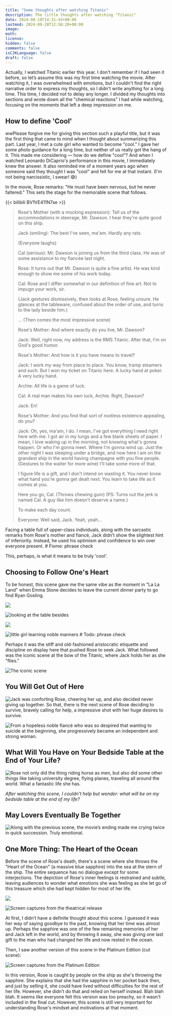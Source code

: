 ```yaml
---
title: "Some thoughts after watching Titanic"
description: The little thoughts after watching "Titanic"
date: 2024-08-10T14:31:43+08:00
lastmod: 2024-09-28T12:58:20+08:00
image: 
math: 
license: 
hidden: false
comments: false
isCJKLanguage: false
draft: false
---
```


Actually, I watched Titanic earlier this year. I don’t remember if I had seen it before, so let’s assume this was my first time watching the movie. After watching it, I was overwhelmed with emotions, but I couldn't find the right narrative order to express my thoughts, so I didn't write anything for a long time. This time, I decided not to delay any longer. I divided my thoughts into sections and wrote down all the "chemical reactions" I had while watching, focusing on the moments that left a deep impression on me.

## How to define 'Cool'

wwPlease forgive me for giving this section such a playful title, but it was the first thing that came to mind when I thought about summarizing this part. Last year, I met a cute girl who wanted to become "cool." I gave her some photo guidance for a long time, but neither of us really got the hang of it. This made me considering — how do we define "cool"? And when I watched Leonardo DiCaprio's performance in this movie, I immediately knew the answer. It also reminded me of a moment years ago when someone said they thought I was "cool" and fell for me at that instant. (I'm not being narcissistic, I swear! 😅)

In the movie, Rose remarks: "He must have been nervous, but he never faltered." This sets the stage for the memorable scene that follows.

{{< bilibili BV1VE411N7se >}}

> Rose's Mother (with a mocking expression): Tell us of the accommodations in steerage, Mr. Dawson. I hear they're quite good on this ship.
>
> Jack (smiling): The best I've seen, ma'am. Hardly any rats.
>
> (Everyone laughs)
>
> Cal (serious): Mr. Dawson is joining us from the third class. He was of some assistance to my fiancée last night.
>
> Rose: It turns out that Mr. Dawson is quite a fine artist. He was kind enough to show me some of his work today.
>
> Cal: Rose and I differ somewhat in our definition of fine art. Not to impugn your work, sir.
>
> (Jack gestures dismissively, then looks at Rose, feeling unsure. He glances at the tableware, confused about the order of use, and turns to the lady beside him.)
>
> ... (Then comes the most impressive scene)
>
> Rose's Mother: And where exactly do you live, Mr. Dawson?
> 
> Jack: Well, right now, my address is the RMS Titanic. After that, I'm on God's good humor.
> 
> Rose's Mother: And how is it you have means to travel?
> 
> Jack: I work my way from place to place. You know, tramp steamers and such. But I won my ticket on Titanic here. A lucky hand at poker. A very lucky hand.
> 
> Archie: All life is a game of luck.
> 
> Cal: A real man makes his own luck, Archie. Right, Dawson?
> 
> Jack: En!
> 
> Rose's Mother: And you find that sort of rootless existence appealing, do you?
> 
> Jack: Oh, yes, ma'am, I do. I mean, I've got everything I need right here with me. I got air in my lungs and a few blank sheets of paper. I mean, I love waking up in the morning, not knowing what's gonna happen. Or who I'm gonna meet. Where I'm gonna wind up. Just the other night I was sleeping under a bridge, and now here I am on the grandest ship in the world having champagne with you fine people. (Gestures to the waiter for more wine) I'll take some more of that.
> 
> I figure life is a gift, and I don't intend on wasting it. You never know what hand you're gonna get dealt next. You learn to take life as it comes at you.
> 
> Here you go, Cal. (Throws chewing gum) (PS: Turns out the jerk is named Cal. A guy like him doesn't deserve a name.)
> 
> To make each day count.
> 
> Everyone: Well said, Jack. Yeah, yeah...

Facing a table full of upper-class individuals, along with the sarcastic remarks from Rose's mother and fiancé, Jack didn’t show the slightest hint of inferiority. Instead, he used his optimism and confidence to win over everyone present. # Fixme: phrase check

This, perhaps, is what it means to be truly 'cool'.

## Choosing to Follow One's Heart

To be honest, this scene gave me the same vibe as the moment in "La La Land" when Emma Stone decides to leave the current dinner party to go find Ryan Gosling.

![](assets/mpv-shot0047.jpg)

![looking at the table besides](assets/mpv-shot0048.jpg)

![](assets/mpv-shot0049.jpg)

![little girl learning noble manners](assets/mpv-shot0050.jpg) # Todo: phrase check

Perhaps it was the stiff and old-fashioned aristocratic etiquette and discipline on display here that pushed Rose to seek Jack. What followed was the iconic scene at the bow of the Titanic, where Jack holds her as she "flies."

![The iconic scene](assets/mpv-shot0051.jpg)

## You Will Get Out of Here

![Jack was conforting Rose, cheering her up, and also decided never giving up together. So that, there is the next scene of Rose deciding to survive, bravely calling for help, a impressive shot with her huge desires to survive.](assets/mpv-shot0053.jpg)

![From a hopeless noble fiancé who was so despired that wanting to suicide at the beginning, she progressively became an independent and strong woman.](assets/mpv-shot0052.jpg)

## What Will You Have on Your Bedside Table at the End of Your Life?

![Rose not only did the thing riding horse as men, but also did some other things like taking university degree, flying planes, traveling all around the world. What a fantastic life she has.](assets/mpv-shot0054.jpg)

*After watching this scene, I couldn’t help but wonder: what will be on my bedside table at the end of my life?*

## May Lovers Eventually Be Together

![Along with the previous scene, the movie’s ending made me crying twice in quick succession. Truly emotional.](assets/mpv-shot0055.jpg)

## One More Thing: The Heart of the Ocean

Before the scene of Rose's death, there's a scene where she throws the "Heart of the Ocean" (a massive blue sapphire) into the sea at the stern of the ship. The entire sequence has no dialogue except for some interjections. The depiction of Rose's inner feelings is restrained and subtle, leaving audiences to wonder what emotions she was feeling as she let go of this treasure which she had kept hidden for most of her life.

![](assets/mpv-shot0058.jpg)

![Screen captures from the theatrical release](assets/mpv-shot0059.jpg)

At first, I didn’t have a definite thought about this scene. I guessed it was her way of saying goodbye to the past, knowing that her time was almost up. Perhaps the sapphire was one of the few remaining memories of her and Jack left in the world, and by throwing it away, she was giving one last gift to the man who had changed her life and now rested in the ocean.

Then, I saw another version of this scene in the Platinum Edition (cut scene):

![Screen captures from the Platinum Edition](assets/image-20240928123749675.png)

In this version, Rose is caught by people on the ship as she's throwing the sapphire. She explains that she had the sapphire in her pocket back then, and just by selling it, she could have lived without difficulties for the rest of her life. However, she didn’t do that and relied on herself instead. Blah blah blah. It seems like everyone felt this version was too preachy, so it wasn't included in the final cut. However, this scene is still very important for understanding Rose's mindset and motivations at that moment.
